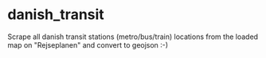 # danish_transit
Scrape all danish transit stations (metro/bus/train) locations from the loaded map on "Rejseplanen" and convert to geojson :-)

